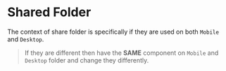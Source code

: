 # Shared Folder

The context of share folder is specifically if they are used on both `Mobile` and `Desktop`.
> If they are different then have the **SAME** component on `Mobile` and `Desktop` folder  and change they differently.
